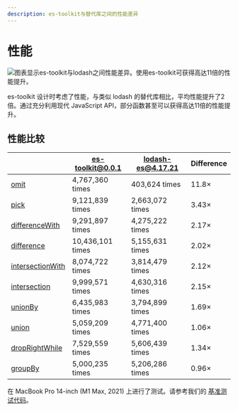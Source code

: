 ```yaml
---
description: es-toolkit与替代库之间的性能差异
---
```


# 性能

![图表显示es-toolkit与lodash之间性能差异。使用es-toolkit可获得高达11倍的性能提升。](/assets/performance.png)

es-toolkit 设计时考虑了性能，与类似 lodash 的替代库相比，平均性能提升了2倍。通过充分利用现代 JavaScript API，部分函数甚至可以获得高达11倍的性能提升。

## 性能比较

|                                                           | es-toolkit@0.0.1 | lodash-es@4.17.21 | Difference |
| --------------------------------------------------------- | ---------------- | ----------------- | ---------- |
| [omit](./reference/object/omit.md)                        | 4,767,360 times  | 403,624 times     | 11.8×      |
| [pick](./reference/object/pick.md)                        | 9,121,839 times  | 2,663,072 times   | 3.43×      |
| [differenceWith](./reference/array/differenceWith.md)     | 9,291,897 times  | 4,275,222 times   | 2.17×      |
| [difference](./reference/array/difference.md)             | 10,436,101 times | 5,155,631 times   | 2.02×      |
| [intersectionWith](./reference/array/intersectionWith.md) | 8,074,722 times  | 3,814,479 times   | 2.12×      |
| [intersection](./reference/array/intersection.md)         | 9,999,571 times  | 4,630,316 times   | 2.15×      |
| [unionBy](./reference/array/unionBy.md)                   | 6,435,983 times  | 3,794,899 times   | 1.69×      |
| [union](./reference/array/union.md)                       | 5,059,209 times  | 4,771,400 times   | 1.06×      |
| [dropRightWhile](./reference/array/dropRightWhile.md)     | 7,529,559 times  | 5,606,439 times   | 1.34×      |
| [groupBy](./reference/array/groupBy.md)                   | 5,000,235 times  | 5,206,286 times   | 0.96×      |

在 MacBook Pro 14-inch (M1 Max, 2021) 上进行了测试。请参考我们的 [基准测试代码](https://github.com/toss/es-toolkit/tree/main/benchmarks)。
